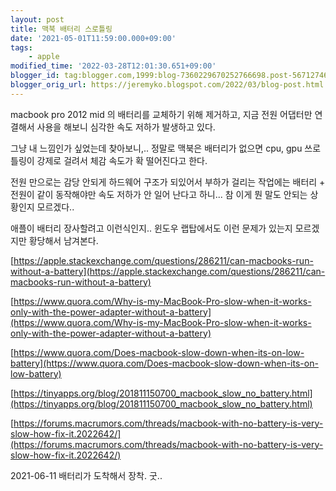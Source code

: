 ```yaml
---
layout: post
title: 맥북 배터리 스로틀링
date: '2021-05-01T11:59:00.000+09:00'
tags:
    - apple
modified_time: '2022-03-28T12:01:30.651+09:00'
blogger_id: tag:blogger.com,1999:blog-7360229670252766698.post-5671274672628227239
blogger_orig_url: https://jeremyko.blogspot.com/2022/03/blog-post.html
---
```


macbook pro 2012 mid 의 배터리를 교체하기 위해 제거하고, 지금 전원 어댑터만 연결해서 사용을 해보니 심각한 속도 저하가 발생하고 있다.

그냥 내 느낌인가 싶었는데 찾아보니,.. 정말로 맥북은 배터리가 없으면 cpu, gpu 쓰로틀링이 강제로 걸려서 체감 속도가 확 떨어진다고 한다.

전원 만으로는 감당 안되게 하드웨어 구조가 되있어서 부하가 걸리는 작업에는 배터리 + 전원이 같이 동작해야만 속도 저하가 안 일어 난다고 하니... 참 이게 뭔 말도 안되는 상황인지 모르겠다..

애플이 배터리 장사할려고 이런식인지.. 윈도우 랩탑에서도 이런 문제가 있는지 모르겠지만 황당해서 남겨본다.

[https://apple.stackexchange.com/questions/286211/can-macbooks-run-without-a-battery](https://apple.stackexchange.com/questions/286211/can-macbooks-run-without-a-battery)

[https://www.quora.com/Why-is-my-MacBook-Pro-slow-when-it-works-only-with-the-power-adapter-without-a-battery](https://www.quora.com/Why-is-my-MacBook-Pro-slow-when-it-works-only-with-the-power-adapter-without-a-battery)

[https://www.quora.com/Does-macbook-slow-down-when-its-on-low-battery](https://www.quora.com/Does-macbook-slow-down-when-its-on-low-battery)

[https://tinyapps.org/blog/201811150700_macbook_slow_no_battery.html](https://tinyapps.org/blog/201811150700_macbook_slow_no_battery.html)

[https://forums.macrumors.com/threads/macbook-with-no-battery-is-very-slow-how-fix-it.2022642/](https://forums.macrumors.com/threads/macbook-with-no-battery-is-very-slow-how-fix-it.2022642/)

2021-06-11 배터리가 도착해서 장착. 굿..
